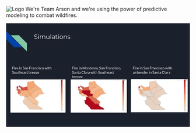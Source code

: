 ![Logo](web/public/favicon.ico?raw=true) We're Team Arson and we're using the power of predictive modeling to combat wildfires.

![Screenshot](</SCE-Hacks-png/SCEhacks Arson Project.jpg>)
